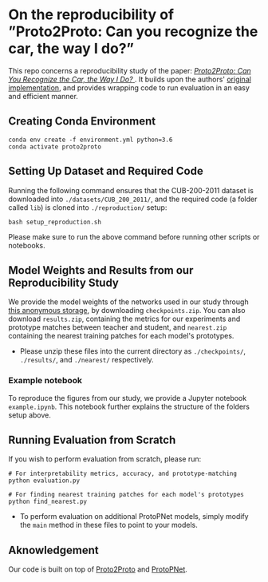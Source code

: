 # On the reproducibility of ”Proto2Proto: Can you recognize the car, the way I do?”

This repo concerns a reproducibility study of the paper: [_Proto2Proto: Can You Recognize the Car, the Way I Do?_ ](https://openaccess.thecvf.com/content/CVPR2022/html/Keswani_Proto2Proto_Can_You_Recognize_the_Car_the_Way_I_Do_CVPR_2022_paper.html). It builds upon the authors' [original implementation](https://github.com/archmaester/proto2proto), and provides wrapping code to run evaluation in an easy and efficient manner.

## Creating Conda Environment
    conda env create -f environment.yml python=3.6
    conda activate proto2proto

## Setting Up Dataset and Required Code
Running the following command ensures that the CUB-200-2011 dataset is downloaded into `./datasets/CUB_200_2011/`, and the required code (a folder called `lib`) is cloned into `./reproduction/` setup:

    bash setup_reproduction.sh

Please make sure to run the above command before running other scripts or notebooks.

## Model Weights and Results from our Reproducibility Study

We provide the model weights of the networks used in our study through [this anonymous storage](https://drive.google.com/drive/folders/1ZgEKQe9tX6loGBip4TQ1HIRK45SqWMBd?usp=sharing), by downloading `checkpoints.zip`. You can also download `results.zip`, containing the metrics for our experiments and prototype matches between teacher and student, and `nearest.zip` containing the nearest training patches for each model's prototypes.

- Please unzip these files into the current directory as `./checkpoints/`, `./results/`, and `./nearest/` respectively.

### Example notebook

To reproduce the figures from our study, we provide a Jupyter notebook `example.ipynb`. This notebook further explains the structure of the folders setup above.

## Running Evaluation from Scratch

If you wish to perform evaluation from scratch, please run:

    # For interpretability metrics, accuracy, and prototype-matching
    python evaluation.py  

    # For finding nearest training patches for each model's prototypes
    python find_nearest.py  

 - To perform evaluation on additional ProtoPNet models, simply modify the `main` method in these files to point to your models.

## Aknowledgement

Our code is built on top of [Proto2Proto](https://github.com/archmaester/proto2proto) and [ProtoPNet](https://github.com/cfchen-duke/ProtoPNet).